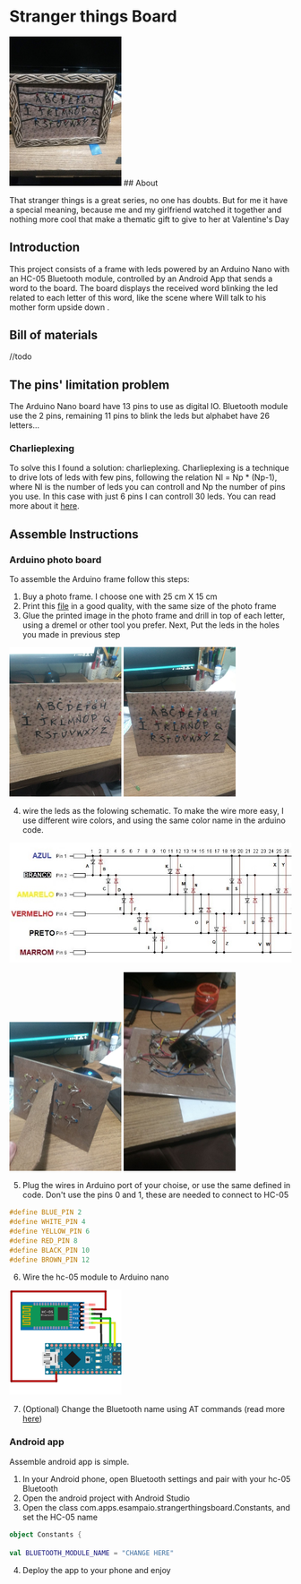 # Stranger things Board

<img src="media/images/top.jpg" alt="drawing" width="200px"/>
## About

That stranger things is a great series, no one has doubts. But for me it have a special meaning, because me and my girlfriend watched it together and nothing more cool that make a thematic gift to give to her at Valentine's Day

## Introduction

This project consists of a frame with leds powered by an Arduino Nano with an HC-05 Bluetooth module, controlled by an Android App that sends a word to the board. The board displays the received word blinking the led related to each letter of this word, like the scene where Will talk to his mother form upside down .

## Bill of materials
//todo

## The pins' limitation problem

The Arduino Nano board have 13 pins to use as digital IO. Bluetooth module
use the 2 pins, remaining 11 pins to blink the leds but alphabet have 26 letters...

### Charlieplexing

To solve this I found a solution: charlieplexing. Charlieplexing is a technique to drive lots of leds with few pins, following the relation Nl = Np * (Np-1), where Nl is the number of leds you can controll and Np the number of pins you use. In this case with just 6 pins I can controll 30 leds. You can read more about it [here](http://www.instructables.com/id/Charlieplexing-LEDs--The-theory/).

## Assemble Instructions
### Arduino  photo board

To assemble the Arduino frame follow this steps:

1. Buy a photo frame. I choose one with 25 cm X 15 cm
2. Print this [file](media/resources/photo-frame-background.png) in a good quality, with the same size of the photo frame
3. Glue the printed image in the photo frame and drill in top of each letter, using a dremel or other tool you prefer. Next, Put the leds in the holes you made in previous step


<img src="media/images/step_1.jpg" alt="drawing" width="200px"/> <img src="media/images/step_2.jpg" alt="drawing" width="200px"/>

4. wire the leds as the folowing schematic. To make the wire more easy, I use different wire colors, and using the same color name in the arduino code.

<img src="media/images/charlieplexing.jpg" alt="drawing" />


<img src="media/images/step_3.jpg" alt="drawing" width="200px"/> <img src="media/images/step_4.jpg" alt="drawing" width="200px"/>


5. Plug the wires in Arduino port of your choise, or use the same defined in code. Don't use the pins 0 and 1, these are needed to connect to HC-05

```C
#define BLUE_PIN 2
#define WHITE_PIN 4
#define YELLOW_PIN 6
#define RED_PIN 8
#define BLACK_PIN 10
#define BROWN_PIN 12
```

6. Wire the hc-05 module to Arduino nano


<img src="media/images/hc-05-arduino.png" width="200px"/>

7. (Optional) Change the Bluetooth name using AT commands (read more [here](http://www.instructables.com/id/Modify-The-HC-05-Bluetooth-Module-Defaults-Using-A/))

### Android app

Assemble android app is simple.

1. In your Android phone, open Bluetooth settings and pair with your hc-05 Bluetooth
2. Open the android project with Android Studio
3. Open the class com.apps.esampaio.strangerthingsboard.Constants, and set the HC-05 name

```Kotlin
object Constants {

val BLUETOOTH_MODULE_NAME = "CHANGE HERE"

```
4. Deploy the app to your phone and enjoy